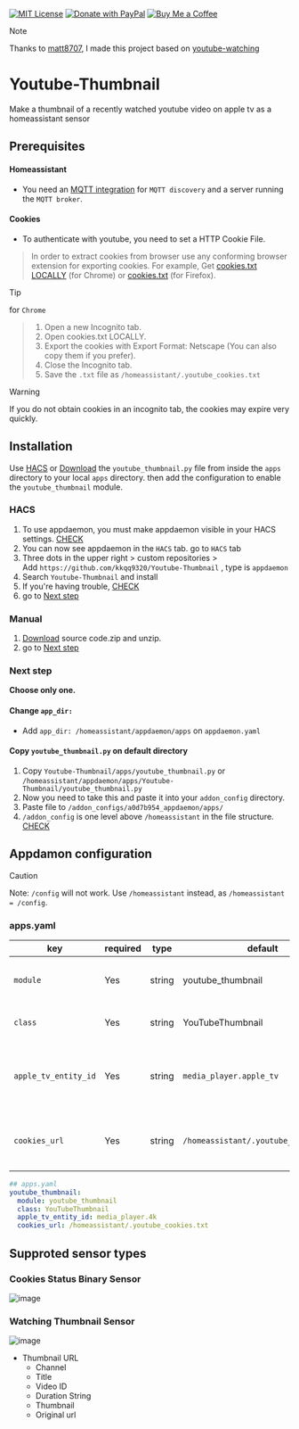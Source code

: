 [![MIT License](https://img.shields.io/badge/License-MIT-brightgreen?style=for-the-badge&logo=law)](https://opensource.org/licenses/MIT)
[![Donate with PayPal](https://img.shields.io/badge/Donate-PayPal-0070ba?style=for-the-badge&logo=paypal&logoColor=white)](https://www.paypal.com/paypalme/kkqq9320)
[![Buy Me a Coffee](https://img.shields.io/badge/☕%20Buy%20Me%20a%20Coffee-orange?style=for-the-badge)](https://www.buymeacoffee.com/kkqq9320)

> [!NOTE]
Thanks to [matt8707](https://github.com/matt8707), I made this project based on [youtube-watching](https://github.com/matt8707/youtube-watching)
# Youtube-Thumbnail

Make a thumbnail of a recently watched youtube video on apple tv as a homeassistant sensor 


## Prerequisites
#### Homeassistant
- You need an [MQTT integration](https://www.home-assistant.io/integrations/mqtt/) for `MQTT discovery` and a server running the `MQTT broker`.
#### Cookies
- To authenticate with youtube, you need to set a HTTP Cookie File.
> In order to extract cookies from browser use any conforming browser extension for exporting cookies. For example, Get [cookies.txt LOCALLY](https://chromewebstore.google.com/detail/get-cookiestxt-locally/cclelndahbckbenkjhflpdbgdldlbecc) (for Chrome) or [cookies.txt](https://addons.mozilla.org/en-US/firefox/addon/cookies-txt/) (for Firefox).

> [!TIP] 
for `Chrome`
> 1. Open a new Incognito tab.
> 2. Open cookies.txt LOCALLY.
> 3. Export the cookies with Export Format: Netscape (You can also copy them if you prefer).
> 4. Close the Incognito tab.
> 5. Save the `.txt` file as `/homeassistant/.youtube_cookies.txt`

> [!WARNING]
If you do not obtain cookies in an incognito tab, the cookies may expire very quickly.















## Installation
Use [HACS](https://github.com/hacs/integration) or [Download](https://github.com/kkqq9320/Youtube-Thumbnail/releases) the `youtube_thumbnail.py` file from inside the `apps` directory to your local `apps` directory. then add the configuration to enable the `youtube_thumbnail` module.

### HACS 
1. To use appdaemon, you must make appdaemon visible in your HACS settings. [CHECK](https://www.hacs.xyz/docs/use/repositories/type/appdaemon/)
2. You can now see appdaemon in the `HACS` tab. go to `HACS` tab
3. Three dots in the upper right > custom repositories > <br>Add `https://github.com/kkqq9320/Youtube-Thumbnail` , type is `appdaemon`
4. Search `Youtube-Thumbnail` and install
5. If you're having trouble, [CHECK](https://www.hacs.xyz/docs/faq/custom_repositories/)
6. go to [Next step](#next-step)

### Manual
1. [Download](https://github.com/kkqq9320/Youtube-Thumbnail/releases) source code.zip and unzip.
2. go to [Next step](#next-step)

### Next step
**Choose only one.**
#### Change `app_dir:`
- Add `app_dir: /homeassistant/appdaemon/apps` on `appdaemon.yaml`

#### Copy `youtube_thumbnail.py` on default directory
1. Copy `Youtube-Thumbnail/apps/youtube_thumbnail.py` or `/homeassistant/appdaemon/apps/Youtube-Thumbnail/youtube_thumbnail.py`
1. Now you need to take this and paste it into your `addon_config` directory.
2. Paste file to `/addon_configs/a0d7b954_appdaemon/apps/`
3. `/addon_config` is one level above `/homeassistant` in the file structure.
[CHECK](https://github.com/hassio-addons/addon-appdaemon/releases/tag/v0.15.0)


## Appdamon configuration
> [!CAUTION]
Note: `/config` will not work. Use `/homeassistant` instead, as `/homeassistant = /config`.

### apps.yaml
key | required | type | default | description
-- | -- | -- | -- | --
`module` | Yes | string | youtube_thumbnail | The module name of the app.
`class` | Yes | string | YouTubeThumbnail | The name of the Class.
`apple_tv_entity_id` | Yes | string | `media_player.apple_tv` | Enter your Apple TV `entity ID`. Only one Apple TV is supported.
`cookies_url` | Yes | string | `/homeassistant/.youtube_cookies.txt` | Specify the path where you saved the `.txt` file.

```yaml
## apps.yaml
youtube_thumbnail:
  module: youtube_thumbnail
  class: YouTubeThumbnail
  apple_tv_entity_id: media_player.4k
  cookies_url: /homeassistant/.youtube_cookies.txt
```
## Supproted sensor types
### Cookies Status Binary Sensor
![image](https://github.com/user-attachments/assets/6a8c4ade-a0e6-4db5-b967-08925249956d)

### Watching Thumbnail Sensor
![image](https://github.com/user-attachments/assets/2ac8013a-035b-465f-886a-7f2957bf4f34)
  - Thumbnail URL
    - Channel
    - Title
    - Video ID
    - Duration String
    - Thumbnail
    - Original url
